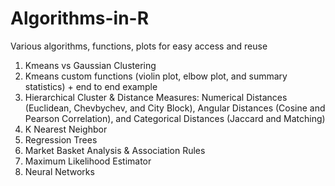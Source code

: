 # Algorithms-in-R
Various algorithms, functions, plots for easy access and reuse 
1. Kmeans vs Gaussian Clustering
2. Kmeans custom functions (violin plot, elbow plot, and summary statistics) + end to end example 
3. Hierarchical Cluster & Distance Measures: Numerical Distances (Euclidean, Chevbychev, and City Block), Angular Distances (Cosine and Pearson Correlation), and Categorical Distances (Jaccard and Matching)
4. K Nearest Neighbor
5. Regression Trees
6. Market Basket Analysis & Association Rules
7. Maximum Likelihood Estimator 
8. Neural Networks 
